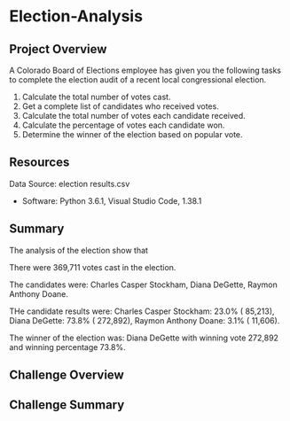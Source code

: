 # Election-Analysis

## Project Overview
A Colorado Board of Elections employee has given you the following tasks to complete the election audit of a recent local
congressional election.
1. Calculate the total number of votes cast.
2. Get a complete list of candidates who received votes.
3. Calculate the total number of votes each candidate received.
4. Calculate the percentage of votes each candidate won.
5. Determine the winner of the election based on popular vote.

## Resources
Data Source: election results.csv
- Software: Python 3.6.1, Visual Studio Code, 1.38.1

## Summary
The analysis of the election show that

There were 369,711 votes cast in the election.

The candidates were:
 Charles Casper Stockham, 
  Diana DeGette,
   Raymon Anthony Doane.

THe candidate results were:
 Charles Casper Stockham:  23.0% ( 85,213), 
  Diana DeGette:  73.8% ( 272,892),
   Raymon Anthony Doane:  3.1% ( 11,606).

The winner of the election was:
 Diana DeGette with winning vote 272,892 and winning percentage 73.8%.
 
## Challenge Overview
## Challenge Summary
